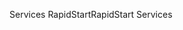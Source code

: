 <span data-ttu-id="6e524-101">Services RapidStart</span><span class="sxs-lookup"><span data-stu-id="6e524-101">RapidStart Services</span></span>